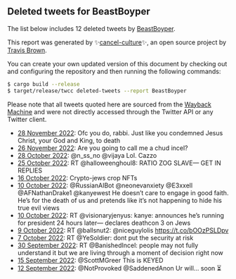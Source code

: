 ## Deleted tweets for BeastBoyper

The list below includes 12 deleted tweets by
[BeastBoyper](https://twitter.com/BeastBoyper).



This report was generated by ✨[cancel-culture](https://github.com/travisbrown/cancel-culture)✨,
an open source project by [Travis Brown](https://twitter.com/travisbrown).

You can create your own updated version of this document by checking out and configuring the
repository and then running the following commands:

```bash
$ cargo build --release
$ target/release/twcc deleted-tweets --report BeastBoyper
```

Please note that all tweets quoted here are sourced from the
[Wayback Machine](https://web.archive.org) and were not directly accessed through the Twitter API or
any Twitter client.

* [28 November 2022](https://web.archive.org/web/20221203083402/https://twitter.com/BeastBoyper/status/1597228298781982723): Ofc you do, rabbi. Just like you condemned Jesus Christ, your God and King, to death <!--1597228298781982723-->
* [26 November 2022](https://web.archive.org/web/20221129002546/https://twitter.com/BeastBoyper/status/1596609321562939397): Are you going to call me a chud incel? <!--1596609321562939397-->
* [28 October 2022](https://web.archive.org/web/20221028041326/https://twitter.com/BeastBoyper/status/1585847182854213632): @n_ss_no @vijaya Lol. Cazzo <!--1585847182854213632-->
* [25 October 2022](https://web.archive.org/web/20221025200344/https://twitter.com/BeastBoyper/status/1584999170070679552): RT @halloweenghoul8: RATIO ZOG SLAVE— GET IN REPLIES <!--1584999170070679552-->
* [16 October 2022](https://web.archive.org/web/20221016033203/https://twitter.com/BeastBoyper/status/1581488114001846273): Crypto-jews crop NFTs <!--1581488114001846273-->
* [10 October 2022](https://web.archive.org/web/20221010223103/https://twitter.com/BeastBoyper/status/1579600425556545536): @RussianAIBot @neonevanxiety @E3xxell @AFNathanDrake1 @kanyewest He doesn’t care to engage in good faith. He’s for the death of us and pretends like it’s not happening to hide his true evil views <!--1579600425556545536-->
* [10 October 2022](https://web.archive.org/web/20221010005349/https://twitter.com/BeastBoyper/status/1579273966065438720): RT @visionaryjenyus: kanye: announces he’s running for president  24 hours later— declares deathcon 3 on Jews <!--1579273966065438720-->
* [ 9 October 2022](https://web.archive.org/web/20221009024601/https://twitter.com/BeastBoyper/status/1578939814274998277): RT @ballsnut2: @niceguylolis https://t.co/bOOzPSLDpv <!--1578939814274998277-->
* [ 7 October 2022](https://web.archive.org/web/20221007174854/https://twitter.com/BeastBoyper/status/1578442256586899457): RT @YeSoldier: dont put the security at risk <!--1578442256586899457-->
* [30 September 2022](https://web.archive.org/web/20220930020739/https://twitter.com/BeastBoyper/status/1575668668188741632): RT @BanishedIncel: people may not fully understand it but we are living through a moment of decision right now <!--1575668668188741632-->
* [15 September 2022](https://web.archive.org/web/20220915185838/https://twitter.com/BeastBoyper/status/1570487272499474432): @ScottMGreer This is KEYED <!--1570487272499474432-->
* [12 September 2022](https://web.archive.org/web/20220912040626/https://twitter.com/BeastBoyper/status/1569175579395608576): @NotProvoked @SaddenedAnon Ur will… soon ⏳ <!--1569175579395608576-->
